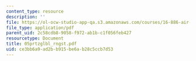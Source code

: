 ```yaml
---
content_type: resource
description: ''
file: https://ol-ocw-studio-app-qa.s3.amazonaws.com/courses/16-886-air-transportation-systems-architecting-spring-2004/ce3bb6a9ad2bb915be6ab28c5ccb7d53_05prtzglbl_rngst.pdf
file_type: application/pdf
parent_uid: 2c58cdb8-9058-f972-ab1b-c1f056feb427
resourcetype: Document
title: 05prtzglbl_rngst.pdf
uid: ce3bb6a9-ad2b-b915-be6a-b28c5ccb7d53
---
```

